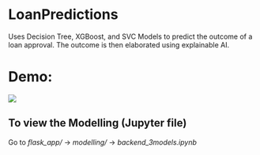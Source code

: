 # LoanPredictions
Uses Decision Tree, XGBoost, and SVC Models to predict the outcome of a loan approval. The outcome is then elaborated using explainable AI.

# Demo:
![](https://github.com/oliver-southon/LoanPredictions/blob/master/demo%20(1).gif)

## To view the Modelling (Jupyter file)
Go to <em>flask_app/</em> -> <em>modelling/</em> -> <em>backend_3models.ipynb</em>
